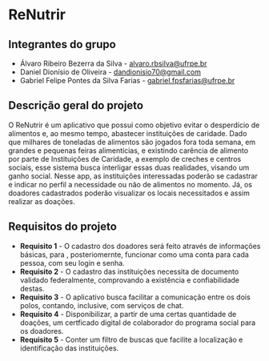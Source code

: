 # ReNutrir

## Integrantes do grupo
 * Álvaro Ribeiro Bezerra da Silva - alvaro.rbsilva@ufrpe.br
 * Daniel Dionísio de Oliveira - dandionisio70@gmail.com
 * Gabriel Felipe Pontes da Silva Farias - gabriel.fpsfarias@ufrpe.br

## Descrição geral do projeto
O ReNutrir é um aplicativo que possui como objetivo evitar o desperdício de alimentos e, ao mesmo tempo, abastecer instituições de caridade. 
Dado que milhares de toneladas de alimentos são jogados fora toda semana, em grandes e pequenas feiras alimentícias, e existindo carência de alimento por parte de Instituições de Caridade, a exemplo de creches e centros sociais, esse sistema busca interligar essas duas realidades, visando um ganho social. Nesse app, as instituições interessadas poderão se cadastrar e indicar no perfil a necessidade ou não de alimentos no momento. Já, os doadores cadastrados poderão visualizar os locais necessitados e assim realizar as doações.

## Requisitos do projeto
* **Requisito 1** - O cadastro dos doadores será feito através de informações básicas, para , posteriomernte, funcionar como uma conta para cada pessoa, com seu login e senha.
* **Requisito 2** - O cadastro das instituições necessita de documento validado federalmente, comprovando a existência e confiabilidade destas.
* **Requisito 3** - O aplicativo busca facilitar a comunicação entre os dois polos, contando, inclusive, com serviços de chat.
* **Requisito 4** - Disponibilizar, a partir de uma certas quantidade de doações, um certficado digital de colaborador do programa social para os doadores.
* **Requisito 5** - Conter um filtro de buscas que facilite a localização e identificação das instituições.


